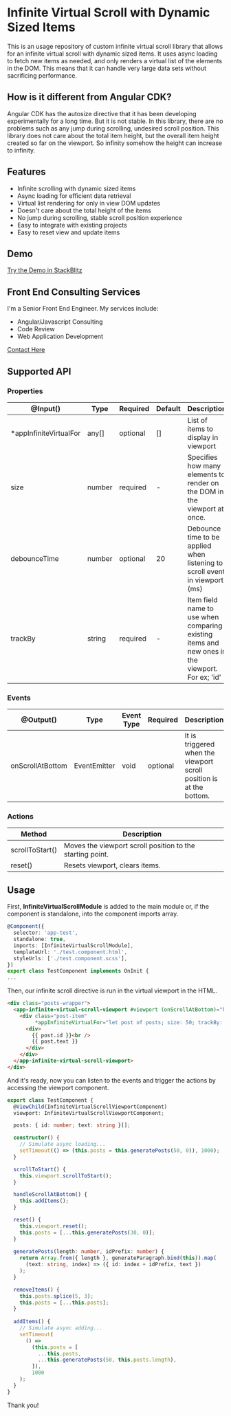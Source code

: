 
# Infinite Virtual Scroll with Dynamic Sized Items

This is an usage repository of custom infinite virtual scroll library that allows for an infinite virtual scroll with dynamic sized items. It uses async loading to fetch new items as needed, and only renders a virtual list of the elements in the DOM. This means that it can handle very large data sets without sacrificing performance.

## How is it different from Angular CDK?

Angular CDK has the autosize directive that it has been developing experimentally for a long time. But it is not stable. In this library, there are no problems such as any jump during scrolling, undesired scroll position. This library does not care about the total item height, but the overall item height created so far on the viewport. So infinity somehow the height can increase to infinity.

## Features

- Infinite scrolling with dynamic sized items
- Async loading for efficient data retrieval
- Virtual list rendering for only in view DOM updates
- Doesn't care about the total height of the items
- No jump during scrolling, stable scroll position experience
- Easy to integrate with existing projects
- Easy to reset view and update items

## Demo
[Try the Demo in StackBlitz](https://stackblitz.com/edit/uc-ngx-infinite-virtual-scroll)

## Front End Consulting Services

I'm a Senior Front End Engineer. My services include:

- Angular/Javascript Consulting
- Code Review
- Web Application Development

[Contact Here](https://www.linkedin.com/in/umuttcakir/)

## Supported API
### Properties

| @Input() | Type | Required | Default | Description
|--|--|--|--|--|
| *appInfiniteVirtualFor | any[] | optional | [] | List of items to display in viewport |
| size | number | required | - | Specifies how many elements to render on the DOM in the viewport at once. |
| debounceTime | number | optional | 20 | Debounce time to be applied when listening to scroll event in viewport (ms) |
| trackBy | string | required | - | Item field name to use when comparing existing items and new ones in the viewport. For ex; 'id' |

### Events

| @Output() | Type | Event Type | Required | Description
|--|--|--|--|--|
| onScrollAtBottom | EventEmitter | void | optional | It is triggered when the viewport scroll position is at the bottom. |

### Actions

| Method | Description
|--|--|
| scrollToStart() | Moves the viewport scroll position to the starting point. |
| reset() | Resets viewport, clears items. |

## Usage

First, **InfiniteVirtualScrollModule** is added to the main module or, if the component is standalone, into the component imports array.

```ts
@Component({
  selector: 'app-test',
  standalone: true,
  imports: [InfiniteVirtualScrollModule],
  templateUrl: './test.component.html',
  styleUrls: ['./test.component.scss'],
})
export class TestComponent implements OnInit {
...
```
Then, our infinite scroll directive is run in the virtual viewport in the HTML.

```html
<div class="posts-wrapper">
  <app-infinite-virtual-scroll-viewport #viewport (onScrollAtBottom)="handleScrollAtBottom()">
    <div class="post-item"
         *appInfiniteVirtualFor="let post of posts; size: 50; trackBy: 'id'; let i = index">
      <div>
        {{ post.id }}<br />
        {{ post.text }}
      </div>
    </div>
  </app-infinite-virtual-scroll-viewport>
</div>
```
And it's ready, now you can listen to the events and trigger the actions by accessing the viewport component.

```ts
export class TestComponent {
  @ViewChild(InfiniteVirtualScrollViewportComponent)
  viewport: InfiniteVirtualScrollViewportComponent;

  posts: { id: number; text: string }[];

  constructor() {
    // Simulate async loading...
    setTimeout(() => (this.posts = this.generatePosts(50, 0)), 1000);
  }

  scrollToStart() {
    this.viewport.scrollToStart();
  }

  handleScrollAtBottom() {
    this.addItems();
  }

  reset() {
    this.viewport.reset();
    this.posts = [...this.generatePosts(30, 0)];
  }
  
  generatePosts(length: number, idPrefix: number) {
    return Array.from({ length }, generateParagraph.bind(this)).map(
      (text: string, index) => ({ id: index + idPrefix, text })
    );
  }

  removeItems() {
    this.posts.splice(5, 3);
    this.posts = [...this.posts];
  }
  
  addItems() {
    // Simulate async adding...
    setTimeout(
      () =>
        (this.posts = [
          ...this.posts,
          ...this.generatePosts(50, this.posts.length),
        ]),
        1000
    );
  }
}
```

Thank you!

